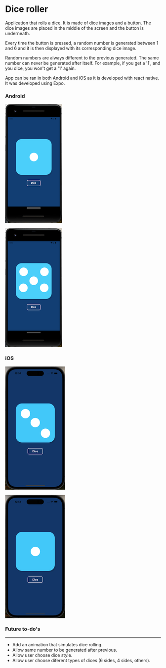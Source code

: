 # Dice roller

Application that rolls a dice. It is made of dice images and a button. The dice images are placed in the middle of the screen and the button is underneath.

Every time the button is pressed, a random number is generated between 1 and 6 and it is then displayed with its corresponding dice image.

Random numbers are always different to the previous generated. The same number can never be generated after itself. For example, if you get a '1', and you dice, you won't get a '1' again.

App can be ran in both Android and iOS as it is developed with react native. It was developed using Expo.

### Android
![Android screnshot: dice 1](https://github.com/lucirs7/rn_learn-DiceRoller/blob/master/screenshots/ss-android1-small.png)

![Android screnshot: dice 5](https://github.com/lucirs7/rn_learn-DiceRoller/blob/master/screenshots/ss-android2-small.png)

### iOS
![iOS screnshot: dice 3](https://github.com/lucirs7/rn_learn-DiceRoller/blob/master/screenshots/ss-ios1-small.png)

![iOS screnshot: dice 1](https://github.com/lucirs7/rn_learn-DiceRoller/blob/master/screenshots/ss-ios2-small.png)

### Future to-do's
---
- Add an animation that simulates dice rolling.
- Allow same number to be generated after previous.
- Allow user choose dice style.
- Allow user choose diferent types of dices (6 sides, 4 sides, others).